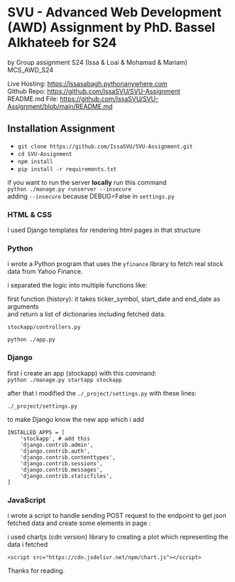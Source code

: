 # SVU - Advanced Web Development (AWD) Assignment by PhD. Bassel Alkhateeb for S24

by Group assignment S24 (Issa & Loai & Mohamad & Mariam) 
MCS_AWD_S24

Live Hosting: https://Issasabagh.pythonanywhere.com  
Github Repo: https://github.com/IssaSVU/SVU-Assignment  
README.md File: https://github.com/IssaSVU/SVU-Assignment/blob/main/README.md

## Installation Assignment

- ``` git clone https://github.com/IssaSVU/SVU-Assignment.git ```
- ``` cd SVU-Assignment  ```
- ``` npm install ```
- ``` pip install -r requirements.txt ```  

if you want to run the server **locally** run this command  
``` python ./manage.py runserver --insecure ```  
adding ```--insecure``` because DEBUG=False in ```settings.py```  



### HTML & CSS

I used Django templates for rendering html pages  in that structure


<!-- <img src='./assets/login.png'> -->


### Python

i wrote a Python program that uses the `yfinance` library to 
fetch real stock data from Yahoo Finance.  

i separated the logic into multiple functions like:


first function (history):
it takes ticker_symbol, start_date and end_date as arguments  
and return a list of dictionaries including fetched data.  

``` stockapp/controllers.py ```


``` python ./app.py ```


### Django

first i create an app (stockapp) with this command:  
```python ./manage.py startapp stockapp```

after that i modified the ```./_project/settings.py``` with these lines:  

```./_project/settings.py```

to make Django know the new app which i add

```
INSTALLED_APPS = [
    'stockapp', # add this
    'django.contrib.admin',
    'django.contrib.auth',
    'django.contrib.contenttypes',
    'django.contrib.sessions',
    'django.contrib.messages',
    'django.contrib.staticfiles',
]
```

### JavaScript

i wrote a script to handle sending POST request to the endpoint to get json fetched data and create some elements in page :


i used chartjs (cdn version) library to creating a plot which representing the data i fetched
```
<script src="https://cdn.jsdelivr.net/npm/chart.js"></script>
```


Thanks for reading.

